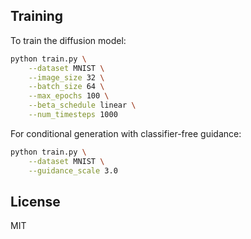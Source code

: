 ## Training

To train the diffusion model:

```bash
python train.py \
    --dataset MNIST \
    --image_size 32 \
    --batch_size 64 \
    --max_epochs 100 \
    --beta_schedule linear \
    --num_timesteps 1000
```

For conditional generation with classifier-free guidance:

```bash
python train.py \
    --dataset MNIST \
    --guidance_scale 3.0
```

## License

MIT 